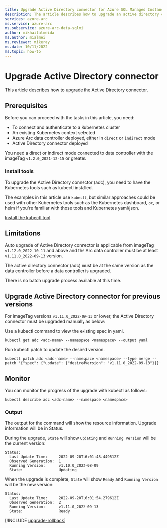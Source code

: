 ```yaml
---
title: Upgrade Active Directory connector for Azure SQL Managed Instance direct or indirect mode connected to Azure Arc
description: The article describes how to upgrade an active directory connector for direct or indirect mode connected to Azure Arc-enabled SQL Managed Instance
services: azure-arc
ms.service: azure-arc
ms.subservice: azure-arc-data-sqlmi
author: mikhailalmeida
ms.author: mialmei
ms.reviewer: mikeray
ms.date: 10/11/2022
ms.topic: how-to
---
```


# Upgrade Active Directory connector

This article describes how to upgrade the Active Directory connector.

## Prerequisites

Before you can proceed with the tasks in this article, you need:

- To connect and authenticate to a Kubernetes cluster
- An existing Kubernetes context selected
- Azure Arc data controller deployed, either in `direct` or `indirect` mode
- Active Directory connector deployed

You need a direct or indirect mode connected to data controller with the imageTag `v1.2.0_2021-12-15` or greater.

### Install tools

To upgrade the Active Directory connector (adc), you need to have the Kubernetes tools such as kubectl installed.

The examples in this article use `kubectl`, but similar approaches could be used with other Kubernetes tools such as the Kubernetes dashboard, `oc`, or helm if you're familiar with those tools and Kubernetes yaml/json.

[Install the kubectl tool](https://kubernetes.io/docs/tasks/tools/)


## Limitations

Auto upgrade of Active Directory connector is applicable from imageTag `v1.12.0_2022-10-11` and above and the Arc data controller must be at least `v1.11.0_2022-09-13` version.

The active directory connector (adc) must be at the same version as the data controller before a data controller is upgraded.

There is no batch upgrade process available at this time.

## Upgrade Active Directory connector for previous versions

For imageTag versions `v1.11.0_2022-09-13` or lower, the Active Directory connector must be upgraded manually as below:

Use a kubectl command to view the existing spec in yaml.

```console
kubectl get adc <adc-name> --namespace <namespace> --output yaml
```

Run kubectl patch to update the desired version.

```console
kubectl patch adc <adc-name> --namespace <namespace> --type merge --patch '{"spec": {"update": {"desiredVersion": "v1.11.0_2022-09-13"}}}'
```

## Monitor

You can monitor the progress of the upgrade with kubectl as follows:

```console
kubectl describe adc <adc-name> --namespace <namespace>
```

### Output

The output for the command will show the resource information. Upgrade information will be in Status.

During the upgrade, ```State``` will show ```Updating``` and ```Running Version``` will be the current version:

```output
Status:
  Last Update Time:     2022-09-20T16:01:48.449512Z
  Observed Generation:  1
  Running Version:      v1.10.0_2022-08-09
  State:                Updating
```

When the upgrade is complete, ```State``` will show ```Ready``` and ```Running Version``` will be the new version:

```output
Status:
  Last Update Time:     2022-09-20T16:01:54.279612Z
  Observed Generation:  2
  Running Version:      v1.11.0_2022-09-13
  State:                Ready
```

[!INCLUDE [upgrade-rollback](includes/upgrade-rollback.md)]

